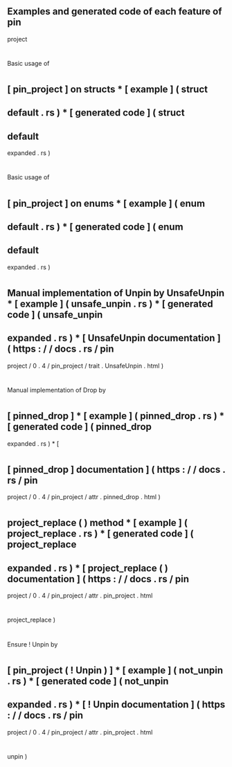 #
Examples
and
generated
code
of
each
feature
of
pin
-
project
#
#
#
Basic
usage
of
#
[
pin_project
]
on
structs
*
[
example
]
(
struct
-
default
.
rs
)
*
[
generated
code
]
(
struct
-
default
-
expanded
.
rs
)
#
#
#
Basic
usage
of
#
[
pin_project
]
on
enums
*
[
example
]
(
enum
-
default
.
rs
)
*
[
generated
code
]
(
enum
-
default
-
expanded
.
rs
)
#
#
#
Manual
implementation
of
Unpin
by
UnsafeUnpin
*
[
example
]
(
unsafe_unpin
.
rs
)
*
[
generated
code
]
(
unsafe_unpin
-
expanded
.
rs
)
*
[
UnsafeUnpin
documentation
]
(
https
:
/
/
docs
.
rs
/
pin
-
project
/
0
.
4
/
pin_project
/
trait
.
UnsafeUnpin
.
html
)
#
#
#
Manual
implementation
of
Drop
by
#
[
pinned_drop
]
*
[
example
]
(
pinned_drop
.
rs
)
*
[
generated
code
]
(
pinned_drop
-
expanded
.
rs
)
*
[
#
[
pinned_drop
]
documentation
]
(
https
:
/
/
docs
.
rs
/
pin
-
project
/
0
.
4
/
pin_project
/
attr
.
pinned_drop
.
html
)
#
#
#
project_replace
(
)
method
*
[
example
]
(
project_replace
.
rs
)
*
[
generated
code
]
(
project_replace
-
expanded
.
rs
)
*
[
project_replace
(
)
documentation
]
(
https
:
/
/
docs
.
rs
/
pin
-
project
/
0
.
4
/
pin_project
/
attr
.
pin_project
.
html
#
project_replace
)
#
#
#
Ensure
!
Unpin
by
#
[
pin_project
(
!
Unpin
)
]
*
[
example
]
(
not_unpin
.
rs
)
*
[
generated
code
]
(
not_unpin
-
expanded
.
rs
)
*
[
!
Unpin
documentation
]
(
https
:
/
/
docs
.
rs
/
pin
-
project
/
0
.
4
/
pin_project
/
attr
.
pin_project
.
html
#
unpin
)
